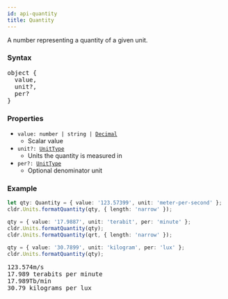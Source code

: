 ```yaml
---
id: api-quantity
title: Quantity
---
```


A number representing a quantity of a given unit.

### Syntax

<pre class="syntax">
object {
  value,
  unit?,
  per?
}
</pre>

### Properties
  - <code class="def">value: <span>number | string | [Decimal](api-decimal.html)</span></code>
    - Scalar value
  - <code class="def">unit?: <span>[UnitType](api-unittype.html)</span></code>
    - Units the quantity is measured in
  - <code class="def">per?: <span>[UnitType](api-unittype.html)</span></code>
    - Optional denominator unit

### Example

```typescript
let qty: Quantity = { value: '123.57399', unit: 'meter-per-second' };
cldr.Units.formatQuantity(qty, { length: 'narrow' });

qty = { value: '17.9887', unit: 'terabit', per: 'minute' };
cldr.Units.formatQuantity(qty);
cldr.Units.formatQuantity(qrt, { length: 'narrow' });

qty = { value: '30.7899', unit: 'kilogram', per: 'lux' };
cldr.Units.formatQuantity(qty);
```

<pre class="output">
123.574m/s
17.989 terabits per minute
17.989Tb/min
30.79 kilograms per lux
</pre>
